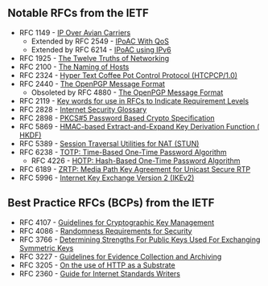 ## Notable RFCs from the IETF

-   RFC 1149 - [IP Over Avian Carriers](http://tools.ietf.org/html/rfc1149)
    -   Extended by RFC 2549 - [IPoAC With QoS](http://tools.ietf.org/html/rfc2549)
    -   Extended by RFC 6214 - [IPoAC using IPv6](http://tools.ietf.org/html/rfc6214)
-   RFC 1925 - [The Twelve Truths of Networking](http://tools.ietf.org/html/rfc1925)
-   RFC 2100 - [The Naming of Hosts](http://tools.ietf.org/html/rfc2100)
-   RFC 2324 - [Hyper Text Coffee Pot Control Protocol (HTCPCP/1.0)](http://tools.ietf.org/html/rfc2324)
-   RFC 2440 - [The OpenPGP Message Format](http://tools.ietf.org/html/rfc2440)
    -   Obsoleted by RFC 4880 - [The OpenPGP Message Format](http://tools.ietf.org/html/rfc4880)
-   RFC 2119 - [Key words for use in RFCs to Indicate Requirement Levels](http://www.ietf.org/rfc/rfc2119.txt)
-   RFC 2828 - [Internet Security Glossary](http://tools.ietf.org/html/rfc2828)
-   RFC 2898 - [PKCS#5 Password Based Crypto Specification](http://tools.ietf.org/html/rfc2898)
-   RFC 5869 - [HMAC-based Extract-and-Expand Key Derivation Function ( HKDF)](http://tools.ietf.org/html/rfc5869)
-   RFC 5389 - [Session Traversal Utilities for NAT (STUN)](http://tools.ietf.org/html/rfc5389)
-   RFC 6238 - [TOTP: Time-Based One-Time Password Algorithm](http://tools.ietf.org/html/rfc6238)
    -   RFC 4226 - [HOTP: Hash-Based One-Time Password Algorithm](http://tools.ietf.org/html/rfc4226)
-   RFC 6189 - [ZRTP: Media Path Key Agreement for Unicast Secure RTP](http://tools.ietf.org/html/rfc6189)
-   RFC 5996 - [Internet Key Exchange Version 2 (IKEv2)](http://tools.ietf.org/html/rfc5996)

## Best Practice RFCs (BCPs) from the IETF

-   RFC 4107 - [Guidelines for Cryptographic Key Management](http://tools.ietf.org/html/rfc4107)
-   RFC 4086 - [Randomness Requirements for Security](http://tools.ietf.org/html/rfc4086)
-   RFC 3766 - [Determining Strengths For Public Keys Used For Exchanging Symmetric Keys](http://tools.ietf.org/html/rfc3766)
-   RFC 3227 - [Guidelines for Evidence Collection and Archiving](http://tools.ietf.org/html/rfc3227)
-   RFC 3205 - [On the use of HTTP as a Substrate](http://tools.ietf.org/html/rfc2305)
-   RFC 2360 - [Guide for Internet Standards Writers](http://tools.ietf.org/html/rfc2360)
